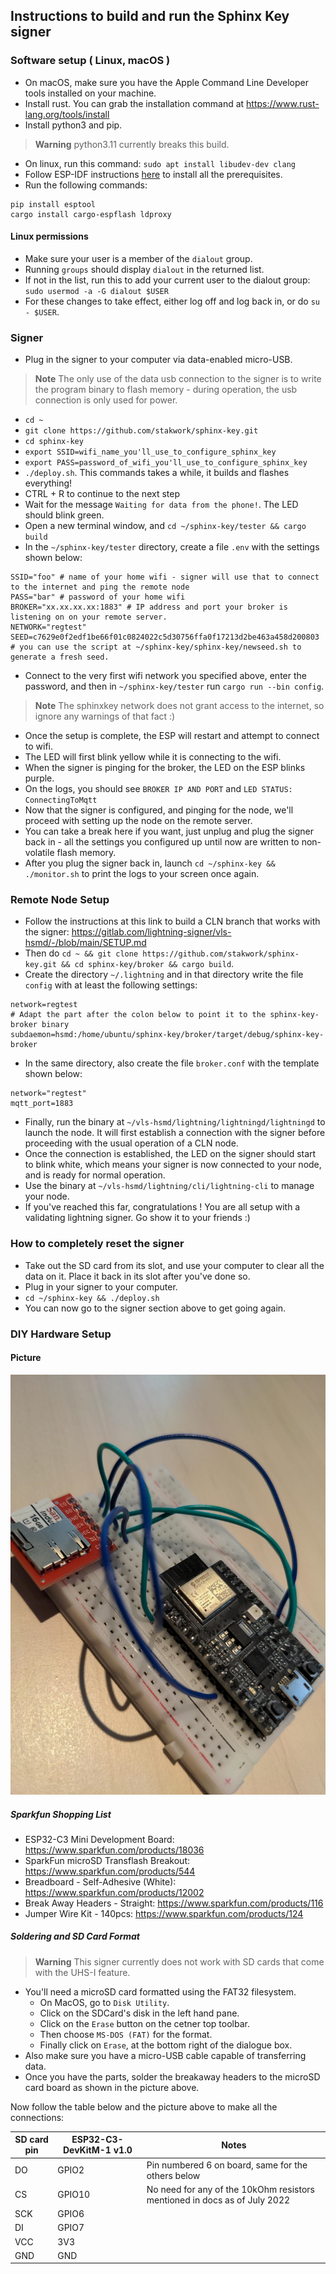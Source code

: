 ## Instructions to build and run the Sphinx Key signer

### Software setup ( Linux, macOS )

- On macOS, make sure you have the Apple Command Line Developer tools installed on your machine.
- Install rust. You can grab the installation command at https://www.rust-lang.org/tools/install
- Install python3 and pip.
> **Warning**
> python3.11 currently breaks this build.
- On linux, run this command: `sudo apt install libudev-dev clang`
- Follow ESP-IDF instructions [here](https://docs.espressif.com/projects/esp-idf/en/latest/esp32/get-started/linux-macos-setup.html#get-started-prerequisites) to install all the prerequisites.
- Run the following commands:
```
pip install esptool
cargo install cargo-espflash ldproxy
```
#### Linux permissions
- Make sure your user is a member of the `dialout` group.
- Running `groups` should display `dialout` in the returned list.
- If not in the list, run this to add your current user to the dialout group: `sudo usermod -a -G dialout $USER`
- For these changes to take effect, either log off and log back in, or do `su - $USER`.

### Signer

- Plug in the signer to your computer via data-enabled micro-USB.
> **Note**
> The only use of the data usb connection to the signer is to write the program binary to flash memory - during operation, the usb connection is only used for power.

- `cd ~`
- `git clone https://github.com/stakwork/sphinx-key.git`
- `cd sphinx-key`
- `export SSID=wifi_name_you'll_use_to_configure_sphinx_key`
- `export PASS=password_of_wifi_you'll_use_to_configure_sphinx_key`
- `./deploy.sh`. This commands takes a while, it builds and flashes everything!
- CTRL + R to continue to the next step
- Wait for the message `Waiting for data from the phone!`. The LED should blink green.
- Open a new terminal window, and `cd ~/sphinx-key/tester && cargo build`
- In the `~/sphinx-key/tester` directory, create a file `.env` with the settings shown below:

```
SSID="foo" # name of your home wifi - signer will use that to connect to the internet and ping the remote node
PASS="bar" # password of your home wifi
BROKER="xx.xx.xx.xx:1883" # IP address and port your broker is listening on on your remote server.
NETWORK="regtest"
SEED=c7629e0f2edf1be66f01c0824022c5d30756ffa0f17213d2be463a458d200803 # you can use the script at ~/sphinx-key/sphinx-key/newseed.sh to generate a fresh seed.
```

- Connect to the very first wifi network you specified above, enter the password, and then in `~/sphinx-key/tester` run `cargo run --bin config`.
> **Note**
> The sphinxkey network does not grant access to the internet, so ignore any warnings of that fact :)

- Once the setup is complete, the ESP will restart and attempt to connect to wifi.
- The LED will first blink yellow while it is connecting to the wifi.
- When the signer is pinging for the broker, the LED on the ESP blinks purple.
- On the logs, you should see `BROKER IP AND PORT` and `LED STATUS: ConnectingToMqtt`
- Now that the signer is configured, and pinging for the node, we'll proceed with setting up the node on the remote server.
- You can take a break here if you want, just unplug and plug the signer back in - all the settings you configured up until now are written to non-volatile flash memory.
- After you plug the signer back in, launch `cd ~/sphinx-key && ./monitor.sh` to print the logs to your screen once again.

### Remote Node Setup

- Follow the instructions at this link to build a CLN branch that works with the signer: https://gitlab.com/lightning-signer/vls-hsmd/-/blob/main/SETUP.md
- Then do `cd ~ && git clone https://github.com/stakwork/sphinx-key.git && cd sphinx-key/broker && cargo build`.
- Create the directory `~/.lightning` and in that directory write the file `config` with at least the following settings:
```
network=regtest
# Adapt the part after the colon below to point it to the sphinx-key-broker binary
subdaemon=hsmd:/home/ubuntu/sphinx-key/broker/target/debug/sphinx-key-broker
```

- In the same directory, also create the file `broker.conf` with the template shown below:
```
network="regtest"
mqtt_port=1883
```

- Finally, run the binary at `~/vls-hsmd/lightning/lightningd/lightningd` to launch the node. It will first establish a connection with the signer before proceeding with the usual operation of a CLN node.
- Once the connection is established, the LED on the signer should start to blink white, which means your signer is now connected to your node, and is ready for normal operation.
- Use the binary at `~/vls-hsmd/lightning/cli/lightning-cli` to manage your node.
- If you've reached this far, congratulations ! You are all setup with a validating lightning signer. Go show it to your friends :)

### How to completely reset the signer

- Take out the SD card from its slot, and use your computer to clear all the data on it. Place it back in its slot after you've done so.
- Plug in your signer to your computer.
- `cd ~/sphinx-key && ./deploy.sh`
- You can now go to the signer section above to get going again.


### DIY Hardware Setup

#### Picture

![Spi connections picture](docs/spi_connections.jpeg)

##### Sparkfun Shopping List

- ESP32-C3 Mini Development Board: https://www.sparkfun.com/products/18036
- SparkFun microSD Transflash Breakout: https://www.sparkfun.com/products/544
- Breadboard - Self-Adhesive (White): https://www.sparkfun.com/products/12002
- Break Away Headers - Straight: https://www.sparkfun.com/products/116
- Jumper Wire Kit - 140pcs: https://www.sparkfun.com/products/124

##### Soldering and SD Card Format

> **Warning**
> This signer currently does not work with SD cards that come with the UHS-I feature.

- You'll need a microSD card formatted using the FAT32 filesystem.
  - On MacOS, go to `Disk Utility`.
  - Click on the SDCard's disk in the left hand pane.
  - Click on the `Erase` button on the cetner top toolbar.
  - Then choose `MS-DOS (FAT)` for the format.
  - Finally click on `Erase`, at the bottom right of the dialogue box.
- Also make sure you have a micro-USB cable capable of transferring data.
- Once you have the parts, solder the breakaway headers to the microSD card board as shown in the picture above.

Now follow the table below and the picture above to make all the connections:

SD card pin | ESP32-C3-DevKitM-1 v1.0 | Notes
------------|-------------------------|--------------------
 DO         | GPIO2                   | Pin numbered 6 on board, same for the others below
 CS         | GPIO10                  | No need for any of the 10kOhm resistors mentioned in docs as of July 2022
 SCK        | GPIO6                   |
 DI         | GPIO7                   |
 VCC        | 3V3                     |
 GND        | GND                     |

